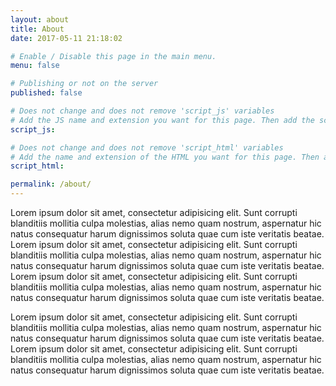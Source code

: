 ```yaml
---
layout: about
title: About
date: 2017-05-11 21:18:02

# Enable / Disable this page in the main menu.
menu: false

# Publishing or not on the server
published: false

# Does not change and does not remove 'script_js' variables
# Add the JS name and extension you want for this page. Then add the script to the "src/js" folder
script_js:

# Does not change and does not remove 'script_html' variables
# Add the name and extension of the HTML you want for this page. Then add the script to the "_includes/scripts" folder
script_html:

permalink: /about/
---
```


Lorem ipsum dolor sit amet, consectetur adipisicing elit. Sunt corrupti blanditiis mollitia culpa molestias, alias nemo quam nostrum, aspernatur hic natus consequatur harum dignissimos soluta quae cum iste veritatis beatae.
Lorem ipsum dolor sit amet, consectetur adipisicing elit. Sunt corrupti blanditiis mollitia culpa molestias, alias nemo quam nostrum, aspernatur hic natus consequatur harum dignissimos soluta quae cum iste veritatis beatae.
Lorem ipsum dolor sit amet, consectetur adipisicing elit. Sunt corrupti blanditiis mollitia culpa molestias, alias nemo quam nostrum, aspernatur hic natus consequatur harum dignissimos soluta quae cum iste veritatis beatae.

Lorem ipsum dolor sit amet, consectetur adipisicing elit. Sunt corrupti blanditiis mollitia culpa molestias, alias nemo quam nostrum, aspernatur hic natus consequatur harum dignissimos soluta quae cum iste veritatis beatae.
Lorem ipsum dolor sit amet, consectetur adipisicing elit. Sunt corrupti blanditiis mollitia culpa molestias, alias nemo quam nostrum, aspernatur hic natus consequatur harum dignissimos soluta quae cum iste veritatis beatae.